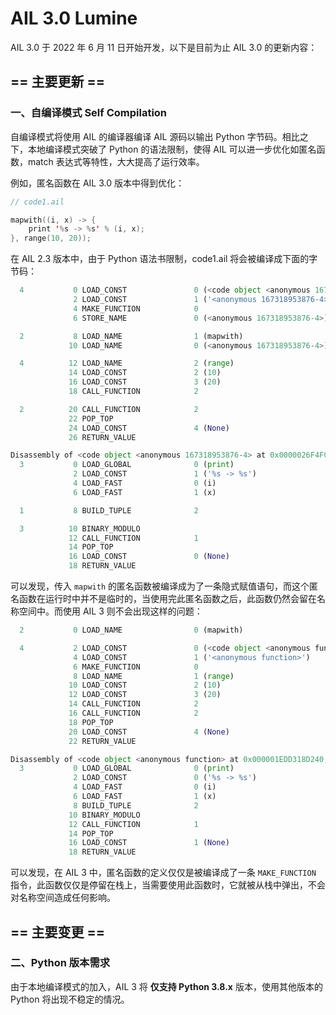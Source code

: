 # AIL 3.0 Lumine

AIL 3.0 于 2022 年 6 月 11 日开始开发，以下是目前为止 AIL 3.0 的更新内容：

## == 主要更新 ==

### 一、自编译模式 Self Compilation

自编译模式将使用 AIL 的编译器编译 AIL 源码以输出 Python 字节码。相比之下，本地编译模式突破了 Python 的语法限制，使得 AIL 可以进一步优化如匿名函数，match 表达式等特性，大大提高了运行效率。

例如，匿名函数在 AIL 3.0 版本中得到优化：

```swift
// code1.ail

mapwith((i, x) -> {
    print '%s -> %s' % (i, x);
}, range(10, 20));
```

在 AIL 2.3 版本中，由于 Python 语法书限制，code1.ail 将会被编译成下面的字节码：

```python
  4           0 LOAD_CONST               0 (<code object <anonymous 167318953876-4> at 0x0000026F4FCAFF50, file "<test>", line 4>)
              2 LOAD_CONST               1 ('<anonymous 167318953876-4>')
              4 MAKE_FUNCTION            0
              6 STORE_NAME               0 (<anonymous 167318953876-4>)

  2           8 LOAD_NAME                1 (mapwith)
             10 LOAD_NAME                0 (<anonymous 167318953876-4>)

  4          12 LOAD_NAME                2 (range)
             14 LOAD_CONST               2 (10)
             16 LOAD_CONST               3 (20)
             18 CALL_FUNCTION            2

  2          20 CALL_FUNCTION            2
             22 POP_TOP
             24 LOAD_CONST               4 (None)
             26 RETURN_VALUE

Disassembly of <code object <anonymous 167318953876-4> at 0x0000026F4FCAFF50, file "<test>", line 4>:
  3           0 LOAD_GLOBAL              0 (print)
              2 LOAD_CONST               1 ('%s -> %s')
              4 LOAD_FAST                0 (i)
              6 LOAD_FAST                1 (x)

  1           8 BUILD_TUPLE              2

  3          10 BINARY_MODULO
             12 CALL_FUNCTION            1
             14 POP_TOP
             16 LOAD_CONST               0 (None)
             18 RETURN_VALUE
```

可以发现，传入 `mapwith` 的匿名函数被编译成为了一条隐式赋值语句，而这个匿名函数在运行时中并不是临时的，当使用完此匿名函数之后，此函数仍然会留在名称空间中。而使用 AIL 3 则不会出现这样的问题：

```python
  2           0 LOAD_NAME                0 (mapwith)

  4           2 LOAD_CONST               0 (<code object <anonymous function> at 0x000001EDD318D240, file "<unknown>", line 3>)
              4 LOAD_CONST               1 ('<anonymous function>')
              6 MAKE_FUNCTION            0
              8 LOAD_NAME                1 (range)
             10 LOAD_CONST               2 (10)
             12 LOAD_CONST               3 (20)
             14 CALL_FUNCTION            2
             16 CALL_FUNCTION            2
             18 POP_TOP
             20 LOAD_CONST               4 (None)
             22 RETURN_VALUE

Disassembly of <code object <anonymous function> at 0x000001EDD318D240, file "<unknown>", line 3>:
  3           0 LOAD_GLOBAL              0 (print)
              2 LOAD_CONST               0 ('%s -> %s')
              4 LOAD_FAST                0 (i)
              6 LOAD_FAST                1 (x)
              8 BUILD_TUPLE              2
             10 BINARY_MODULO
             12 CALL_FUNCTION            1
             14 POP_TOP
             16 LOAD_CONST               1 (None)
             18 RETURN_VALUE
```

可以发现，在 AIL 3 中，匿名函数的定义仅仅是被编译成了一条 `MAKE_FUNCTION` 指令，此函数仅仅是停留在栈上，当需要使用此函数时，它就被从栈中弹出，不会对名称空间造成任何影响。




## == 主要变更 ==

### 二、Python 版本需求

由于本地编译模式的加入，AIL 3 将 **仅支持 Python 3.8.x** 版本，使用其他版本的 Python 将出现不稳定的情况。

